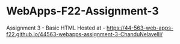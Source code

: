 # WebApps-F22-Assignment-3
Assignment 3 - Basic HTML
Hosted at -  https://44-563-web-apps-f22.github.io/44563-webapps-assignment-3-ChanduNelavelli/